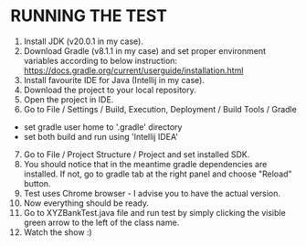 # RUNNING THE TEST

1. Install JDK (v20.0.1 in my case).
2. Download Gradle (v8.1.1 in my case) and set proper environment variables according to below instruction:
<https://docs.gradle.org/current/userguide/installation.html>
3. Install favourite IDE for Java (Intellij in my case).
4. Download the project to your local repository.
5. Open the project in IDE.
6. Go to File / Settings / Build, Execution, Deployment / Build Tools / Gradle
- set gradle user home to '.gradle' directory
- set both build and run using 'Intellij IDEA'
7. Go to File / Project Structure / Project and set installed SDK.
8. You should notice that in the meantime gradle dependencies are installed. If not, go to gradle tab at the right panel and choose "Reload" button.
9. Test uses Chrome browser - I advise you to have the actual version.
10. Now everything should be ready.
10. Go to XYZBankTest.java file and run test by simply clicking the visible green arrow to the left of the class name.
11. Watch the show :)